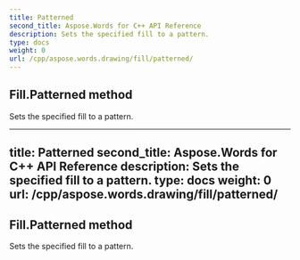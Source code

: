 ```yaml
---
title: Patterned
second_title: Aspose.Words for C++ API Reference
description: Sets the specified fill to a pattern. 
type: docs
weight: 0
url: /cpp/aspose.words.drawing/fill/patterned/
---
```

## Fill.Patterned method


Sets the specified fill to a pattern.

---
title: Patterned
second_title: Aspose.Words for C++ API Reference
description: Sets the specified fill to a pattern. 
type: docs
weight: 0
url: /cpp/aspose.words.drawing/fill/patterned/
---
## Fill.Patterned method


Sets the specified fill to a pattern.

